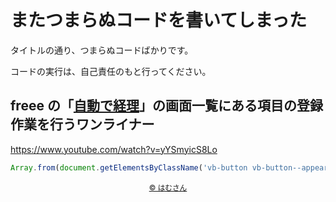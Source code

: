# またつまらぬコードを書いてしまった

タイトルの通り、つまらぬコードばかりです。

コードの実行は、自己責任のもと行ってください。

## freee の「[自動で経理](https://secure.freee.co.jp/wallet_txns/stream)」の画面一覧にある項目の登録作業を行うワンライナー

https://www.youtube.com/watch?v=yYSmyicS8Lo

<!-- prettier-ignore -->
```javascript
Array.from(document.getElementsByClassName('vb-button vb-button--appearancePrimary vb-button--small vb-mr25')).forEach((element) => element.click());
```

<div style="text-align: center;">
  <small>
    <a target="_blank" rel="noopener noreferrer" href="https://twitter.com/diveintohacking">
      &copy;&nbsp;はむさん
    </a>
  </small>
</div>
